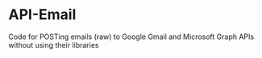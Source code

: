 # API-Email
Code for POSTing emails (raw) to Google Gmail and Microsoft Graph APIs without using their libraries
